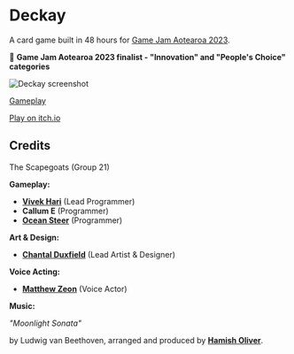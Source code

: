 # Deckay

A card game built in 48 hours for [Game Jam Aotearoa 2023](https://www.gamejam.nz).

🏅 **Game Jam Aotearoa 2023 finalist - "Innovation" and "People's Choice" categories**

![Deckay screenshot](https://img.itch.zone/aW1hZ2UvMjA2ODg3My8xMjE2Njc2OC5wbmc=/original/Dm2wj7.png)

[Gameplay](https://youtu.be/-Hhi1kzyBVE)

[Play on itch.io](https://brotherofgods.itch.io/deckay)

## Credits

The Scapegoats (Group 21)

**Gameplay:**

- [**Vivek Hari**](https://vivekh.nz) (Lead Programmer)
- **Callum E** (Programmer)
- [**Ocean Steer**](https://www.linkedin.com/in/ocean-steer-233061261/) (Programmer)

**Art & Design:**

- [**Chantal Duxfield**](https://www.chantalduxfield.com/projects) (Lead Artist & Designer)

**Voice Acting:**

- [**Matthew Zeon**](https://twitter.com/ItBeMeMrButts) (Voice Actor)

**Music:**

_"Moonlight Sonata"_

by Ludwig van Beethoven, arranged and produced by [**Hamish Oliver**](http://www.hamisholiver.com/).
